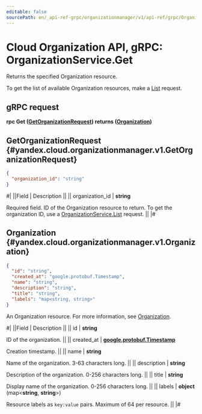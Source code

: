 ```yaml
---
editable: false
sourcePath: en/_api-ref-grpc/organizationmanager/v1/api-ref/grpc/Organization/get.md
---
```


# Cloud Organization API, gRPC: OrganizationService.Get

Returns the specified Organization resource.

To get the list of available Organization resources, make a [List](/docs/organization/api-ref/grpc/Organization/list#List) request.

## gRPC request

**rpc Get ([GetOrganizationRequest](#yandex.cloud.organizationmanager.v1.GetOrganizationRequest)) returns ([Organization](#yandex.cloud.organizationmanager.v1.Organization))**

## GetOrganizationRequest {#yandex.cloud.organizationmanager.v1.GetOrganizationRequest}

```json
{
  "organization_id": "string"
}
```

#|
||Field | Description ||
|| organization_id | **string**

Required field. ID of the Organization resource to return.
To get the organization ID, use a [OrganizationService.List](/docs/organization/api-ref/grpc/Organization/list#List) request. ||
|#

## Organization {#yandex.cloud.organizationmanager.v1.Organization}

```json
{
  "id": "string",
  "created_at": "google.protobuf.Timestamp",
  "name": "string",
  "description": "string",
  "title": "string",
  "labels": "map<string, string>"
}
```

An Organization resource. For more information, see [Organization](/docs/organization/enable-org).

#|
||Field | Description ||
|| id | **string**

ID of the organization. ||
|| created_at | **[google.protobuf.Timestamp](https://developers.google.com/protocol-buffers/docs/reference/google.protobuf#timestamp)**

Creation timestamp. ||
|| name | **string**

Name of the organization. 3-63 characters long. ||
|| description | **string**

Description of the organization. 0-256 characters long. ||
|| title | **string**

Display name of the organization. 0-256 characters long. ||
|| labels | **object** (map<**string**, **string**>)

Resource labels as `` key:value `` pairs. Maximum of 64 per resource. ||
|#